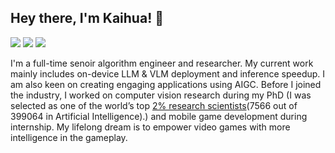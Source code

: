 ## Hey there, I'm Kaihua! 👋

[![](https://img.shields.io/badge/Homepage-blue?&style=flat-square&logo=googlechrome&logoColor=white)](https://kaihuatang.github.io/)
[![](https://img.shields.io/badge/Google%20Scholar-%234285F4.svg?&style=flat-square&logo=google-scholar&logoColor=white)](https://scholar.google.com.hk/citations?user=WuO1sSkAAAAJ&hl=en)
[![](https://img.shields.io/github/stars/yaoyao-liu?style=flat-square&logo=github&label=Github%20Stars&labelColor=gray&color=gray)](https://github.com/KaihuaTang)

I'm a full-time senoir algorithm engineer and researcher. My current work mainly includes on-device LLM & VLM deployment and inference speedup. I am also keen on creating engaging applications using AIGC. Before I joined the industry, I worked on computer vision research during my PhD (I was selected as one of the world’s top [2% research scientists](https://topresearcherslist.com/Home/Search?AuthFull=tang%2C+kaihua)(7566 out of 399064 in Artificial Intelligence).) and mobile game development during internship. My lifelong dream is to empower video games with more intelligence in the gameplay.


